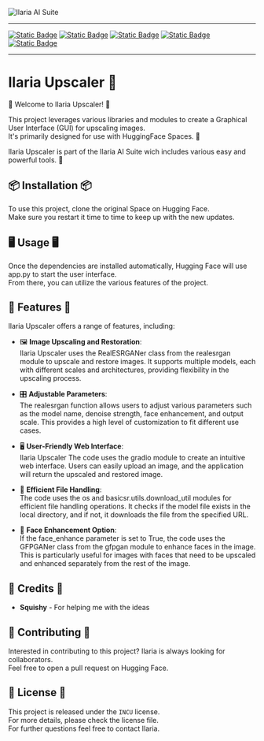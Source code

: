 ![Ilaria AI Suite](./ilariaaisuite.png)
***
[![Static Badge](https://img.shields.io/badge/%F0%9F%A4%97%20Hugging%20Face-Space-s?labelColor=YELLOW&color=FFEA00)](https://huggingface.co/spaces/TheStinger/Ilaria_Upscaler) [![Static Badge](https://img.shields.io/badge/%F0%9F%A4%97%20HF%20Space-Duplication-s?labelColor=YELLOW&color=FFEA00)](https://huggingface.co/spaces/TheStinger/Ilaria_Upscaler?duplicate=true) [![Static Badge](https://img.shields.io/badge/GitHub-Source%20Code-s?logo=GitHub)](https://github.com/TheStingerX/Ilaria-Upscaler) [![Static Badge](https://img.shields.io/badge/AI%20Hub-Discord%20Server-s?logo=Discord&color=%09%237289da)](https://discord.gg/aihub) [![Static Badge](https://img.shields.io/badge/Ko--Fi-s?logo=Ko-Fi&label=Support%20me%20on&labelColor=434b57&color=FF5E5B)](https://ko-fi.com/ilariaowo)
***
<p align="center">
  <h1>Ilaria Upscaler 💖</h1>
</p>

🎉 Welcome to Ilaria Upscaler! 🎉  
  
This project leverages various libraries and modules to create a Graphical User Interface (GUI) for upscaling images.  
It's primarily designed for use with HuggingFace Spaces. 🤗   

Ilaria Upscaler is part of the Ilaria AI Suite wich includes various easy and powerful tools. 💖

## 📦 Installation 📦

To use this project, clone the original Space on Hugging Face.  
Make sure you restart it time to time to keep up with the new updates.

## 🖥️ Usage 🖥️

Once the dependencies are installed automatically, Hugging Face will use app.py to start the user interface.  
From there, you can utilize the various features of the project.

## 🌟 Features 🌟

Ilaria Upscaler offers a range of features, including:

- 🖼️ **Image Upscaling and Restoration**:  
Ilaria Upscaler uses the RealESRGANer class from the realesrgan module to upscale and restore images.
It supports multiple models, each with different scales and architectures, providing flexibility in the upscaling process.

- 🎛️ **Adjustable Parameters**:  
The realesrgan function allows users to adjust various parameters such as the model name, denoise strength, face enhancement, and output scale.
This provides a high level of customization to fit different use cases.

- 🖥️ **User-Friendly Web Interface**:  
Ilaria Upscaler The code uses the gradio module to create an intuitive web interface.
Users can easily upload an image, and the application will return the upscaled and restored image.

- 📂 **Efficient File Handling**:  
The code uses the os and basicsr.utils.download_util modules for efficient file handling operations.
It checks if the model file exists in the local directory, and if not, it downloads the file from the specified URL.

- 👩 **Face Enhancement Option**:  
If the face_enhance parameter is set to True, the code uses the GFPGANer class from the gfpgan module to enhance faces in the image.  
This is particularly useful for images with faces that need to be upscaled and enhanced separately from the rest of the image.

## 🙏 Credits 🙏

- **Squishy** - For helping me with the ideas

## 🤝 Contributing 🤝

Interested in contributing to this project? Ilaria is always looking for collaborators.  
Feel free to open a pull request on Hugging Face.

## 📄 License 📄

This project is released under the `INCU` license.  
For more details, please check the license file.  
For further questions feel free to contact Ilaria.
